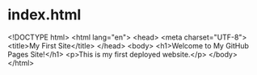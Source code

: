 # index.html
&lt;!DOCTYPE html> &lt;html lang="en"> &lt;head>   &lt;meta charset="UTF-8">   &lt;title>My First Site&lt;/title> &lt;/head> &lt;body>   &lt;h1>Welcome to My GitHub Pages Site!&lt;/h1>   &lt;p>This is my first deployed website.&lt;/p> &lt;/body> &lt;/html>
